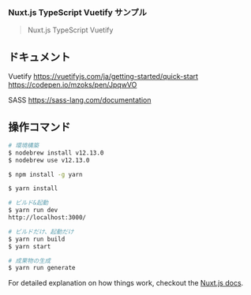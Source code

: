 ### Nuxt.js TypeScript Vuetify サンプル

> Nuxt.js TypeScript Vuetify 

## ドキュメント
Vuetify
https://vuetifyjs.com/ja/getting-started/quick-start
https://codepen.io/mzoks/pen/JpqwVO

SASS
https://sass-lang.com/documentation

## 操作コマンド

``` bash
# 環境構築
$ nodebrew install v12.13.0
$ nodebrew use v12.13.0

$ npm install -g yarn

$ yarn install

# ビルド&起動
$ yarn run dev
http://localhost:3000/

# ビルドだけ、起動だけ
$ yarn run build
$ yarn start

# 成果物の生成
$ yarn run generate
```

For detailed explanation on how things work, checkout the [Nuxt.js docs](https://github.com/nuxt/nuxt.js).
